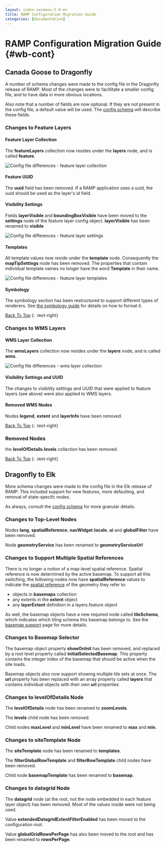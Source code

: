 ```yaml
---
layout: index-secmenu-5.0-en
title: RAMP Configuration Migration Guide
categories: [documentation]
---
```


<a name="top" />

# RAMP Configuration Migration Guide {#wb-cont}

<div class="toc"></div>

## Canada Goose to Dragonfly

A number of schema changes were made to the config file in the Dragonfly release of RAMP.  Most of the changes were to facillitate a smaller config file, and to have data in more obvious locations.  

Also note that a number of fields are now optional.  If they are not present in the config file, a default value will be used.  The [config schema](json-config-en.html) will describe these fields.

### Changes to Feature Layers

#### Feature Layer Collection

The __featureLayers__ collection now resides under the __layers__ node, and is called __feature__.

![Config file differences - feature layer collection](../assets/images/cfg_featlayer.png)

#### Feature UUID

The __uuid__ field has been removed.  If a RAMP application uses a uuid, the uuid should be used as the layer's id field.

#### Visibility Settings

Fields __layerVisible__ and __boundingBoxVisible__ have been moved to the __settings__ node of the feature layer config object.  __layerVisible__ has been renamed to __visible__

![Config file differences - feature layer settings](../assets/images/cfg_featsettings.png)

#### Templates

All template values now reside under the __template__ node.  Consequently the __mapTipSettings__ node has been removed.  The properties that contain individual template names no longer have the word __Template__ in their name.

![Config file differences - feature layer templates](../assets/images/cfg_template.png)

#### Symbology

The symbology section has been restructured to support different types of renderers.  See [the symbology guide](symbology-en.html) for details on how to format it.


[Back To Top](#top)
{: .text-right}


### Changes to WMS Layers

#### WMS Layer Collection

The __wmsLayers__ collection now resides under the __layers__ node, and is called __wms__.

![Config file differences - wms layer collection](../assets/images/cfg_wmslayer.png)

#### Visibility Settings and UUID 

The changes to visibility settings and UUID that were applied to feature layers (see above) were also applied to WMS layers.

#### Removed WMS Nodes

Nodes __legend__, __extent__ and __layerInfo__ have been removed.


[Back To Top](#top)
{: .text-right}


### Removed Nodes

the __levelOfDetails.levels__ collection has been removed.


[Back To Top](#top)
{: .text-right}


## Dragonfly to Elk

More schema changes were made to the config file in the Elk release of RAMP.  This included support for new features, more defaulting, and removal of state-specifc nodes.  

As always, consult the [config schema](json-config-en.html) for more granular details.

### Changes to Top-Level Nodes

Nodes __lang__, __spatialReference__, __navWidget.locale__, __ui__ and __globalFilter__ have been removed.

Node __geometryService__ has been renamed to __geometryServiceUrl__

### Changes to Support Multiple Spatial References

There is no longer a notion of a map-level spatial reference.  Spatial reference is now determined by the active basemap.  To support all this switching, the following nodes now have __spatialReference__ values to indicate the [spatial reference](https://developers.arcgis.com/javascript/jsapi/spatialreference-amd.html#spatialreference1) of the geometry they refer to:

* objects in __basemaps__ collection
* any extents in the __extent__ object
* any __layerExtent__ definition in a layers.feature object

As well, the basemap objects have a new required node called __tileSchema__, which indicates which tiling schema this basemap belongs to.  See the [basemap support](basemap-support-en.html) page for more details.

### Changes to Basemap Selector

The basemap object property __showOnInit__ has been removed, and replaced by a root level property called __initialSelectedBasemap__.  This property contains the integer index of the basemap that should be active when the site loads.  

Basemap objects also now support showing multiple tile sets at once.  The __url__ property has been replaced with an array property called __layers__ that contains individual objects with their own __url__ properties

### Changes to levelOfDetails Node

The __levelOfDetails__ node has been renamed to __zoomLevels__.  

The __levels__ child node has been removed.  

Child nodes __maxLevel__ and __minLevel__ have been renamed to __max__ and __min__.

### Changes to siteTemplate Node

The __siteTemplate__ node has been renamed to __templates__.  

The __filterGlobalRowTemplate__ and __filterRowTemplate__ child nodes have been removed.  

Child node __basemapTemplate__ has been renamed to __basemap__.

### Changes to datagrid Node

The __datagrid__ node (at the root, not the node embedded in each feature layer object) has been removed.  Most of the values inside were not being used.  

Value __extendedDatagridExtentFilterEnabled__ has been moved to the configuration root.  

Value __globalGridRowsPerPage__ has also been moved to the root and has been renamed to __rowsPerPage__.

